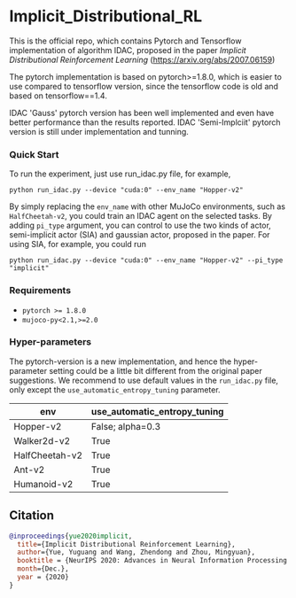 # Implicit_Distributional_RL
This is the official repo, which contains Pytorch and Tensorflow implementation of algorithm IDAC, proposed in the paper *Implicit Distributional Reinforcement Learning* (https://arxiv.org/abs/2007.06159)

The pytorch implementation is based on pytorch>=1.8.0, which is easier to use compared to tensorflow version, since the tensorflow code is old and based on tensorflow==1.4. 

IDAC 'Gauss' pytorch version has been well implemented and even have better performance than the results reported. 
IDAC 'Semi-Implciit' pytorch version is still under implementation and tunning. 

### Quick Start
To run the experiment, just use run_idac.py file, for example,

`python run_idac.py
--device "cuda:0"
--env_name "Hopper-v2"`

By simply replacing the `env_name` with other MuJoCo environments, such as `HalfCheetah-v2`, you could train an IDAC agent on the selected tasks. By adding `pi_type` argument, you can control to use the two kinds of actor, semi-implicit actor (SIA) and gaussian actor, proposed in the paper. For using SIA, for example, you could run

`python run_idac.py
--device "cuda:0"
--env_name "Hopper-v2"
--pi_type "implicit"`

### Requirements
* `pytorch >= 1.8.0`
* `mujoco-py<2.1,>=2.0`

### Hyper-parameters
The pytorch-version is a new implementation, and hence the hyper-parameter setting could be a little bit different from the original paper suggestions.
We recommend to use default values in the `run_idac.py` file, only except the `use_automatic_entropy_tuning` parameter. 

| env      | use_automatic_entropy_tuning |
| ----------- | ----------- |
| Hopper-v2      | False; alpha=0.3       |
| Walker2d-v2   | True        |
| HalfCheetah-v2   | True        |
| Ant-v2   | True        |
| Humanoid-v2   | True        |

## Citation
```bibtex
@inproceedings{yue2020implicit,
  title={Implicit Distributional Reinforcement Learning},
  author={Yue, Yuguang and Wang, Zhendong and Zhou, Mingyuan},
  booktitle = {NeurIPS 2020: Advances in Neural Information Processing Systems},
  month={Dec.},
  year = {2020}
}
